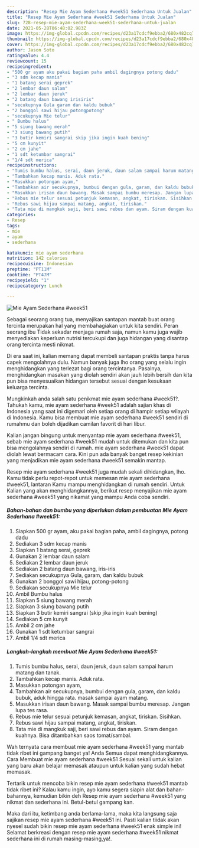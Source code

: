 ```yaml
---
description: "Resep Mie Ayam Sederhana #week51 Sederhana Untuk Jualan"
title: "Resep Mie Ayam Sederhana #week51 Sederhana Untuk Jualan"
slug: 728-resep-mie-ayam-sederhana-week51-sederhana-untuk-jualan
date: 2021-05-28T06:48:02.983Z
image: https://img-global.cpcdn.com/recipes/d23a17cdcf9ebba2/680x482cq70/mie-ayam-sederhana-week51-foto-resep-utama.jpg
thumbnail: https://img-global.cpcdn.com/recipes/d23a17cdcf9ebba2/680x482cq70/mie-ayam-sederhana-week51-foto-resep-utama.jpg
cover: https://img-global.cpcdn.com/recipes/d23a17cdcf9ebba2/680x482cq70/mie-ayam-sederhana-week51-foto-resep-utama.jpg
author: Jason Soto
ratingvalue: 4.4
reviewcount: 15
recipeingredient:
- "500 gr ayam aku pakai bagian paha ambil dagingnya potong dadu"
- "3 sdm kecap manis"
- "1 batang serai geprek"
- "2 lembar daun salam"
- "2 lembar daun jeruk"
- "2 batang daun bawang irisiris"
- "secukupnya Gula garam dan kaldu bubuk"
- "2 bonggol sawi hijau potongpotong"
- "secukupnya Mie telur"
- " Bumbu halus"
- "5 siung bawang merah"
- "3 siung bawang putih"
- "3 butir kemiri sangrai skip jika ingin kuah bening"
- "5 cm kunyit"
- "2 cm jahe"
- "1 sdt ketumbar sangrai"
- "1/4 sdt merica"
recipeinstructions:
- "Tumis bumbu halus, serai, daun jeruk, daun salam sampai harum matang dan tanak."
- "Tambahkan kecap manis. Aduk rata."
- "Masukkan potongan ayam,"
- "Tambahkan air secukupnya, bumbui dengan gula, garam, dan kaldu bubuk, aduk hingga rata. masak sampai ayam matang."
- "Masukkan irisan daun bawang. Masak sampai bumbu meresap. Jangan lupa tes rasa."
- "Rebus mie telur sesuai petunjuk kemasan, angkat, tiriskan. Sisihkan."
- "Rebus sawi hijau sampai matang, angkat, tiriskan."
- "Tata mie di mangkuk saji, beri sawi rebus dan ayam. Siram dengan kuahnya. Bisa ditambahkan saos tomat/sambal."
categories:
- Resep
tags:
- mie
- ayam
- sederhana

katakunci: mie ayam sederhana 
nutrition: 142 calories
recipecuisine: Indonesian
preptime: "PT11M"
cooktime: "PT47M"
recipeyield: "1"
recipecategory: Lunch

---
```



![Mie Ayam Sederhana #week51](https://img-global.cpcdn.com/recipes/d23a17cdcf9ebba2/680x482cq70/mie-ayam-sederhana-week51-foto-resep-utama.jpg)

Sebagai seorang orang tua, menyajikan santapan mantab buat orang tercinta merupakan hal yang membahagiakan untuk kita sendiri. Peran seorang ibu Tidak sekadar menjaga rumah saja, namun kamu juga wajib menyediakan keperluan nutrisi tercukupi dan juga hidangan yang disantap orang tercinta mesti nikmat.

Di era  saat ini, kalian memang dapat membeli santapan praktis tanpa harus capek mengolahnya dulu. Namun banyak juga lho orang yang selalu ingin menghidangkan yang terlezat bagi orang tercintanya. Pasalnya, menghidangkan masakan yang diolah sendiri akan jauh lebih bersih dan kita pun bisa menyesuaikan hidangan tersebut sesuai dengan kesukaan keluarga tercinta. 



Mungkinkah anda salah satu penikmat mie ayam sederhana #week51?. Tahukah kamu, mie ayam sederhana #week51 adalah sajian khas di Indonesia yang saat ini digemari oleh setiap orang di hampir setiap wilayah di Indonesia. Kamu bisa membuat mie ayam sederhana #week51 sendiri di rumahmu dan boleh dijadikan camilan favorit di hari libur.

Kalian jangan bingung untuk menyantap mie ayam sederhana #week51, sebab mie ayam sederhana #week51 mudah untuk ditemukan dan kita pun bisa mengolahnya sendiri di rumah. mie ayam sederhana #week51 dapat diolah lewat bermacam cara. Kini pun ada banyak banget resep kekinian yang menjadikan mie ayam sederhana #week51 semakin mantap.

Resep mie ayam sederhana #week51 juga mudah sekali dihidangkan, lho. Kamu tidak perlu repot-repot untuk memesan mie ayam sederhana #week51, lantaran Kamu mampu menghidangkan di rumah sendiri. Untuk Kalian yang akan menghidangkannya, berikut resep menyajikan mie ayam sederhana #week51 yang nikamat yang mampu Anda coba sendiri.

<!--inarticleads1-->

##### Bahan-bahan dan bumbu yang diperlukan dalam pembuatan Mie Ayam Sederhana #week51:

1. Siapkan 500 gr ayam, aku pakai bagian paha, ambil dagingnya, potong dadu
1. Sediakan 3 sdm kecap manis
1. Siapkan 1 batang serai, geprek
1. Gunakan 2 lembar daun salam
1. Sediakan 2 lembar daun jeruk
1. Sediakan 2 batang daun bawang, iris-iris
1. Sediakan secukupnya Gula, garam, dan kaldu bubuk
1. Gunakan 2 bonggol sawi hijau, potong-potong
1. Sediakan secukupnya Mie telur
1. Ambil  Bumbu halus
1. Siapkan 5 siung bawang merah
1. Siapkan 3 siung bawang putih
1. Siapkan 3 butir kemiri sangrai (skip jika ingin kuah bening)
1. Sediakan 5 cm kunyit
1. Ambil 2 cm jahe
1. Gunakan 1 sdt ketumbar sangrai
1. Ambil 1/4 sdt merica




<!--inarticleads2-->

##### Langkah-langkah membuat Mie Ayam Sederhana #week51:

1. Tumis bumbu halus, serai, daun jeruk, daun salam sampai harum matang dan tanak.
1. Tambahkan kecap manis. Aduk rata.
1. Masukkan potongan ayam,
1. Tambahkan air secukupnya, bumbui dengan gula, garam, dan kaldu bubuk, aduk hingga rata. masak sampai ayam matang.
1. Masukkan irisan daun bawang. Masak sampai bumbu meresap. Jangan lupa tes rasa.
1. Rebus mie telur sesuai petunjuk kemasan, angkat, tiriskan. Sisihkan.
1. Rebus sawi hijau sampai matang, angkat, tiriskan.
1. Tata mie di mangkuk saji, beri sawi rebus dan ayam. Siram dengan kuahnya. Bisa ditambahkan saos tomat/sambal.




Wah ternyata cara membuat mie ayam sederhana #week51 yang mantab tidak ribet ini gampang banget ya! Anda Semua dapat menghidangkannya. Cara Membuat mie ayam sederhana #week51 Sesuai sekali untuk kalian yang baru akan belajar memasak ataupun untuk kalian yang sudah hebat memasak.

Tertarik untuk mencoba bikin resep mie ayam sederhana #week51 mantab tidak ribet ini? Kalau kamu ingin, ayo kamu segera siapin alat dan bahan-bahannya, kemudian bikin deh Resep mie ayam sederhana #week51 yang nikmat dan sederhana ini. Betul-betul gampang kan. 

Maka dari itu, ketimbang anda berlama-lama, maka kita langsung saja sajikan resep mie ayam sederhana #week51 ini. Pasti kalian tiidak akan nyesel sudah bikin resep mie ayam sederhana #week51 enak simple ini! Selamat berkreasi dengan resep mie ayam sederhana #week51 nikmat sederhana ini di rumah masing-masing,ya!.

